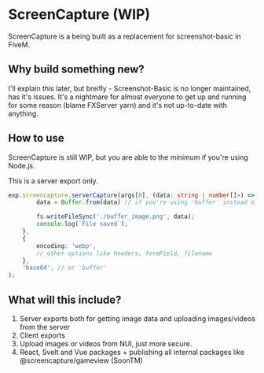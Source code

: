 # ScreenCapture (WIP)

ScreenCapture is a being built as a replacement for screenshot-basic in FiveM.

## Why build something new?

I'll explain this later, but breifly - Screenshot-Basic is no longer maintained, has it's issues. It's a nightmare for almost everyone to get up and running for some reason (blame FXServer yarn) and it's not up-to-date with anything.

## How to use

ScreenCapture is still WIP, but you are able to the minimum if you're using Node.js.

This is a server export only.
```ts
exp.screencapture.serverCapture(args[0], (data: string | number[]>) => {
        data = Buffer.from(data) // if you're using 'buffer' instead of 'base64'

        fs.writeFileSync('./buffer_image.png', data);
        console.log(`File saved`);
    },
    {
        encoding: 'webp',
        // other options like headers, formField, filename
    },
    'base64', // or 'buffer'
);
```


## What will this include?
1. Server exports both for getting image data and uploading images/videos from the server
2. Client exports
3. Upload images or videos from NUI, just more secure.
4. React, Svelt and Vue packages + publishing all internal packages like @screencapture/gameview (SoonTM)
